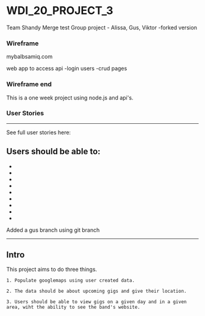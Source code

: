 # WDI_20_PROJECT_3
Team Shandy
Merge test
Group project - Alissa, Gus, Viktor
-forked version


### Wireframe

mybalbsamiq.com

web app to access api
-login users 
-crud pages


### Wireframe end

This is a one week project using node.js and api's. 


### User Stories
-------------------------------------------

See full user stories here: 


Users should be able to: 
- 
-
-
-
-
-
-
-
-
-


Added a gus branch using git branch

---------------------------

Intro 
-----------------

This project aims to do three things. 

    1. Populate googlemaps using user created data. 

    2. The data should be about upcoming gigs and give their location.

    3. Users should be able to view gigs on a given day and in a given area, wiht the ability to see the band's website. 


    

